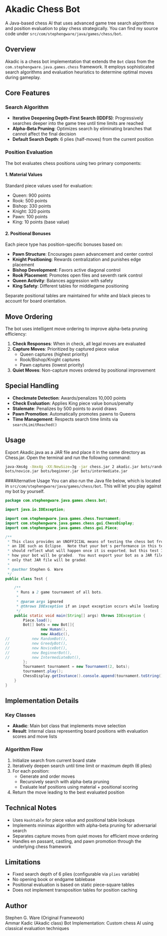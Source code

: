# Akadic Chess Bot

A Java-based chess AI that uses advanced game tree search algorithms and position evaluation to play chess strategically.
You can find my source code under `src/com/stephengware/java/games/chess/bot`.

## Overview

Akadic is a chess bot implementation that extends the `Bot` class from the `com.stephengware.java.games.chess` framework. It employs sophisticated search algorithms and evaluation heuristics to determine optimal moves during gameplay.

## Core Features

### Search Algorithm

* **Iterative Deepening Depth-First Search (IDDFS)**: Progressively searches deeper into the game tree until time limits are reached
* **Alpha-Beta Pruning**: Optimizes search by eliminating branches that cannot affect the final decision
* **Default Search Depth**: 6 plies (half-moves) from the current position

### Position Evaluation

The bot evaluates chess positions using two primary components:

#### 1. Material Values

Standard piece values used for evaluation:

* Queen: 900 points
* Rook: 500 points
* Bishop: 330 points
* Knight: 320 points
* Pawn: 100 points
* King: 10 points (base value)

#### 2. Positional Bonuses

Each piece type has position-specific bonuses based on:

* **Pawn Structure**: Encourages pawn advancement and center control
* **Knight Positioning**: Rewards centralization and punishes edge placement
* **Bishop Development**: Favors active diagonal control
* **Rook Placement**: Promotes open files and seventh rank control
* **Queen Activity**: Balances aggression with safety
* **King Safety**: Different tables for middlegame positioning

Separate positional tables are maintained for white and black pieces to account for board orientation.

## Move Ordering

The bot uses intelligent move ordering to improve alpha-beta pruning efficiency:

1. **Check Responses**: When in check, all legal moves are evaluated
2. **Capture Moves**: Prioritized by captured piece value
   * Queen captures (highest priority)
   * Rook/Bishop/Knight captures
   * Pawn captures (lowest priority)
3. **Quiet Moves**: Non-capture moves ordered by positional improvement

## Special Handling

* **Checkmate Detection**: Awards/penalizes 10,000 points
* **Check Evaluation**: Applies King piece value bonus/penalty
* **Stalemate**: Penalizes by 500 points to avoid draws
* **Pawn Promotion**: Automatically promotes pawns to Queens
* **Time Management**: Respects search time limits via `searchLimitReached()`

## Usage
Export Akadic.java as a JAR file and place it in the same directory as Chess.jar.
Open the terminal and run the following command:
```bash
java-Xms4g -Xmx4g -XX:NewSize=3g -jar chess.jar 2 akadic.jar bots/random.jar bots/greedy.jar
bots/novice.jar bots/beginner.jar bots/intermediate.jar
```
###Alternative Usage
You can also run the Java file below, which is located in `src/com/stephengware/java/games/chess/bot`.
This will let you play against my bot by yourself.

```java
package com.stephengware.java.games.chess.bot;

import java.io.IOException;

import com.stephengware.java.games.chess.Tournament;
import com.stephengware.java.games.chess.gui.ChessDisplay;
import com.stephengware.java.games.chess.gui.Piece;

/**
 * This class provides an UNOFFICIAL means of testing the chess bot from within
 * an IDE such as Eclipse.  Note that your bot's performance in this test
 * should reflect what will happen once it is exported, but this test IS NOT
 * how your bot will be graded.  You must export your bot as a JAR file and
 * only that JAR file will be graded.
 * 
 * @author Stephen G. Ware
 */
public class Test {

	/**
	 * Runs a 2 game tournament of all bots.
	 * 
	 * @param args ignored
	 * @throws IOException if an input exception occurs while loading
	 */
	public static void main(String[] args) throws IOException {
		Piece.load();
		Bot[] bots = new Bot[]{
				new Human(),
				new Akadic(),
//			new RandomBot(),
//			new GreedyBot(),
//			new NoviceBot(),
//			new BeginnerBot(),
//			new IntermediateBot(),
		};
		Tournament tournament = new Tournament(2, bots);
		tournament.play();
		ChessDisplay.getInstance().console.append(tournament.toString());
	}
}
```

## Implementation Details

### Key Classes

* **Akadic**: Main bot class that implements move selection
* **Result**: Internal class representing board positions with evaluation scores and move lists

### Algorithm Flow

1. Initialize search from current board state
2. Iteratively deepen search until time limit or maximum depth (6 plies)
3. For each position:
   * Generate and order moves
   * Recursively search with alpha-beta pruning
   * Evaluate leaf positions using material + positional scoring
4. Return the move leading to the best evaluated position

## Technical Notes

* Uses `Hashtable` for piece value and positional table lookups
* Implements minimax algorithm with alpha-beta pruning for adversarial search
* Separates capture moves from quiet moves for efficient move ordering
* Handles en passant, castling, and pawn promotion through the underlying chess framework

## Limitations

* Fixed search depth of 6 plies (configurable via `plies` variable)
* No opening book or endgame tablebase
* Positional evaluation is based on static piece-square tables
* Does not implement transposition tables for position caching

## Author

Stephen G. Ware (Original Framework)  
Ammar Kadic (Akadic class)
Bot Implementation: Custom chess AI using classical evaluation techniques
